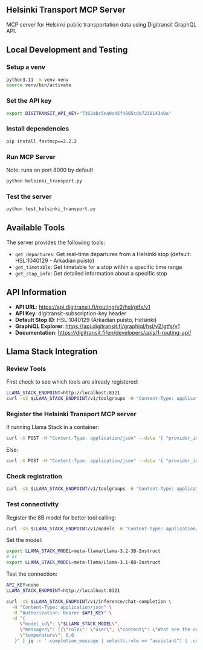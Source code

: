 ## Helsinki Transport MCP Server

MCP server for Helsinki public transportation data using Digitransit GraphQL API.

## Local Development and Testing

### Setup a venv

```bash
python3.11 -m venv venv
source venv/bin/activate
```

### Set the API key

```bash
export DIGITRANSIT_API_KEY="7362abc5ea0a45f4805cda7238143a0a"
```

### Install dependencies

```bash
pip install fastmcp==2.2.2
```

### Run MCP Server

Note: runs on port 8000 by default

```bash
python helsinki_transport.py
```

### Test the server

```bash
python test_helsinki_transport.py
```

## Available Tools

The server provides the following tools:

- `get_departures`: Get real-time departures from a Helsinki stop (default: HSL:1040129 - Arkadian puisto)
- `get_timetable`: Get timetable for a stop within a specific time range
- `get_stop_info`: Get detailed information about a specific stop

## API Information

- **API URL**: https://api.digitransit.fi/routing/v2/hsl/gtfs/v1
- **API Key**: digitransit-subscription-key header
- **Default Stop ID**: HSL:1040129 (Arkadian puisto, Helsinki)
- **GraphiQL Explorer**: https://api.digitransit.fi/graphiql/hsl/v2/gtfs/v1
- **Documentation**: https://digitransit.fi/en/developers/apis/1-routing-api/

## Llama Stack Integration

### Review Tools

First check to see which tools are already registered:

```bash
LLAMA_STACK_ENDPOINT=http://localhost:8321
curl -sS $LLAMA_STACK_ENDPOINT/v1/toolgroups -H "Content-Type: application/json" | jq
```

### Register the Helsinki Transport MCP server

If running Llama Stack in a container:

```bash
curl -X POST -H "Content-Type: application/json" --data '{ "provider_id" : "model-context-protocol", "toolgroup_id" : "mcp::helsinki-transport", "mcp_endpoint" : { "uri" : "http://host.docker.internal:8000/sse"}}' $LLAMA_STACK_ENDPOINT/v1/toolgroups
```

Else:

```bash
curl -X POST -H "Content-Type: application/json" --data '{ "provider_id" : "model-context-protocol", "toolgroup_id" : "mcp::helsinki-transport", "mcp_endpoint" : { "uri" : "http://localhost:8000/sse"}}' $LLAMA_STACK_ENDPOINT/v1/toolgroups
```

### Check registration

```bash
curl -sS $LLAMA_STACK_ENDPOINT/v1/toolgroups -H "Content-Type: application/json" | jq
```

### Test connectivity

Register the 8B model for better tool calling:

```bash
curl -sS $LLAMA_STACK_ENDPOINT/v1/models -H "Content-Type: application/json" | jq -r '.data[].identifier'
```

Set the model:

```bash
export LLAMA_STACK_MODEL=meta-llama/Llama-3.2-3B-Instruct
# or
export LLAMA_STACK_MODEL=meta-llama/Llama-3.1-8B-Instruct
```

Test the connection:

```bash
API_KEY=none
LLAMA_STACK_ENDPOINT=http://localhost:8321

curl -sS $LLAMA_STACK_ENDPOINT/v1/inference/chat-completion \
  -H "Content-Type: application/json" \
  -H "Authorization: Bearer $API_KEY" \
  -d "{
     \"model_id\": \"$LLAMA_STACK_MODEL\",
     \"messages\": [{\"role\": \"user\", \"content\": \"What are the current departures from Arkadian puisto in Helsinki?\"}],
     \"temperature\": 0.0
   }" | jq -r '.completion_message | select(.role == "assistant") | .content'
```




